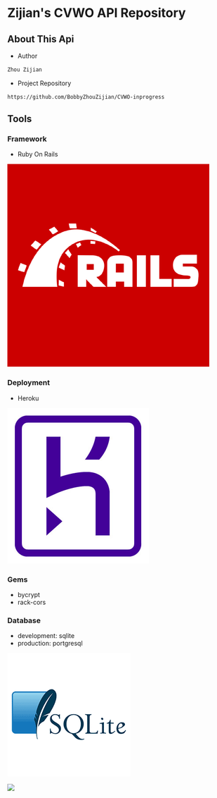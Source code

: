 # Zijian's CVWO API Repository


## About This Api

- Author
```sh
Zhou Zijian
```

- Project Repository
```sh
https://github.com/BobbyZhouZijian/CVWO-inprogress
```

## Tools

### Framework

- Ruby On Rails

![](images/rails.png)



### Deployment

- Heroku

![](images/heroku.png)

### Gems

- bycrypt
- rack-cors

### Database

- development: sqlite    
- production: portgresql

![](images/sqlite.png) 

![](images/portgresql)